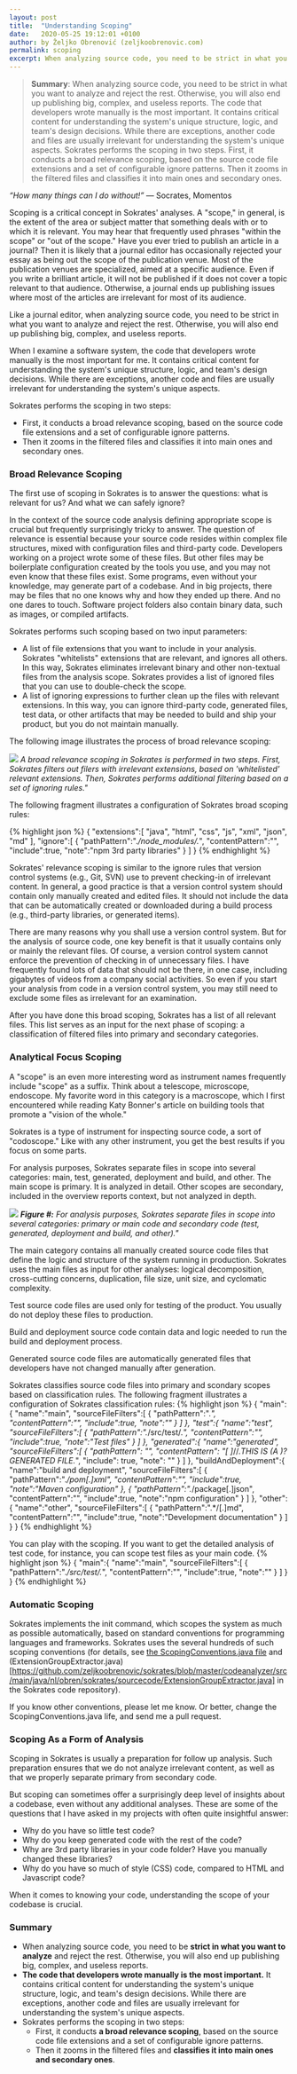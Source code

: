 ```yaml
---
layout: post
title:  "Understanding Scoping"
date:   2020-05-25 19:12:01 +0100
author: by Željko Obrenović (zeljkoobrenovic.com)
permalink: scoping
excerpt: When analyzing source code, you need to be strict in what you want to analyze and reject the rest. Otherwise, you will also end up publishing big, complex, and useless reports. The code that developers wrote manually is the most important. It contains critical content for understanding the system's unique structure, logic, and team's design decisions.
---
```


> **Summary**: When analyzing source code, you need to be strict in what you want to analyze and reject the rest. Otherwise, you will also end up publishing big, complex, and useless reports. The code that developers wrote manually is the most important. It contains critical content for understanding the system's unique structure, logic, and team's design decisions. While there are exceptions, another code and files are usually irrelevant for understanding the system's unique aspects. Sokrates performs the scoping in two steps. First, it conducts a broad relevance scoping, based on the source code file extensions and a set of configurable ignore patterns. Then it zooms in the filtered files and classifies it into main ones and secondary ones.

*“How many things can I do without!”*
― Socrates, Momentos

Scoping is a critical concept in Sokrates' analyses. A "scope," in general, is the extent of the area or subject matter that something deals with or to which it is relevant. You may hear that frequently used phrases "within the scope" or "out of the scope." Have you ever tried to publish an article in a journal? Then it is likely that a journal editor has occasionally rejected your essay as being out the scope of the publication venue. Most of the publication venues are specialized, aimed at a specific audience. Even if you write a brilliant article, it will not be published if it does not cover a topic relevant to that audience. Otherwise, a journal ends up publishing issues where most of the articles are irrelevant for most of its audience.

Like a journal editor, when analyzing source code, you need to be strict in what you want to analyze and reject the rest. Otherwise, you will also end up publishing big, complex, and useless reports.

When I examine a software system, the code that developers wrote manually is the most important for me. It contains critical content for understanding the system's unique structure, logic, and team's design decisions. While there are exceptions, another code and files are usually irrelevant for understanding the system's unique aspects.

Sokrates performs the scoping in two steps:

* First, it conducts a broad relevance scoping, based on the source code file extensions and a set of configurable ignore patterns.
* Then it zooms in the filtered files and classifies it into main ones and secondary ones.


### Broad Relevance Scoping

The first use of scoping in Sokrates is to answer the questions: what is relevant for us? And what we can safely ignore?

In the context of the source code analysis defining appropriate scope is crucial but frequently surprisingly tricky to answer. The question of relevance is essential because your source code resides within complex file structures, mixed with configuration files and third-party code. Developers working on a project wrote some of these files. But other files may be boilerplate configuration created by the tools you use, and you may not even know that these files exist. Some programs, even without your knowledge, may generate part of a codebase. And in big projects, there may be files that no one knows why and how they ended up there. And no one dares to touch. Software project folders also contain binary data, such as images, or compiled artifacts.

Sokrates performs such scoping based on two input parameters:

* A list of file extensions that you want to include in your analysis. Sokrates "whitelists" extensions that are relevant, and ignores all others. In this way, Sokrates eliminates irrelevant binary and other non-textual files from the analysis scope. Sokrates provides a list of ignored files that you can use to double-check the scope.
* A list of ignoring expressions to further clean up the files with relevant extensions. In this way, you can ignore third-party code, generated files, test data, or other artifacts that may be needed to build and ship your product, but you do not maintain manually.

The following image illustrates the process of broad relevance scoping:

![](assets/images/sokrates/scoping-broad.png)
*A broad relevance scoping in Sokrates is performed in two steps. First, Sokrates filters out filers with irrelevant extensions, based on 'whitelisted' relevant extensions. Then, Sokrates performs additional filtering based on a set of ignoring rules."*

The following fragment illustrates a configuration of Sokrates broad scoping rules:

{% highlight json %}
{
   "extensions":[
      "java",
      "html",
      "css",
      "js",
      "xml",
      "json",
      "md"
   ],
   "ignore":[
      {
         "pathPattern":".*/node_modules/.*",
         "contentPattern":"",
         "include":true,
         "note":"npm 3rd party libraries"
      }
   ]
}
{% endhighlight %}

Sokrates' relevance scoping is similar to the ignore rules that version control systems (e.g., Git, SVN) use to prevent checking-in of irrelevant content. In general, a good practice is that a version control system should contain only manually created and edited files. It should not include the data that can be automatically created or downloaded during a build process (e.g., third-party libraries, or generated items).

There are many reasons why you shall use a version control system. But for the analysis of source code, one key benefit is that it usually contains only or mainly the relevant files. Of course, a version control system cannot enforce the prevention of checking in of unnecessary files. I have frequently found lots of data that should not be there, in one case, including gigabytes of videos from a company social activities. So even if you start your analysis from code in a version control system, you may still need to exclude some files as irrelevant for an examination.

After you have done this broad scoping, Sokrates has a list of all relevant files. This list serves as an input for the next phase of scoping: a classification of filtered files into primary and secondary categories.


### Analytical Focus Scoping

A "scope" is an even more interesting word as instrument names frequently include "scope" as a suffix. Think about a telescope, microscope, endoscope. My favorite word in this category is a macroscope, which I first encountered while reading Katy Bonner's article on building tools that promote a "vision  of the whole."

Sokrates is a type of instrument for inspecting source code, a sort of "codoscope." Like with any other instrument, you get the best results if you focus on some parts.

For analysis purposes, Sokrates separate files in scope into several categories: main, test, generated, deployment and build, and other. The main scope is primary. It is analyzed in detail. Other scopes are secondary, included in the overview reports context, but not analyzed in depth.

![](assets/images/sokrates/scoping-classification.png)
***Figure #:** For analysis purposes, Sokrates separate files in scope into several categories: primary or main code and secondary code (test, generated, deployment and build, and other)."*

The main category contains all manually created source code files that define the logic and structure of the system running in production. Sokrates uses the main files as input for other analyses: logical decomposition, cross-cutting concerns, duplication, file size, unit size, and cyclomatic complexity.

Test source code files are used only for testing of the product. You usually do not deploy these files to production.

Build and deployment source code contain data and logic needed to run the build and deployment process.

Generated source code files are automatically generated files that developers have not changed manually after generation.

Sokrates classifies source code files into primary and scondary scopes based on classification rules. The following fragment illustrates a configuration of Sokrates classification rules:
{% highlight json %}
{
   "main":{
      "name":"main",
      "sourceFileFilters":[
         {
            "pathPattern":".*",
            "contentPattern":"",
            "include":true,
            "note":""
         }
      ]
   },
   "test":{
      "name":"test",
      "sourceFileFilters":[
         {
            "pathPattern":".*/src/test/.*",
            "contentPattern":"",
            "include":true,
            "note":"Test files"
         }
      ]
   },
   "generated":{
      "name":"generated",
      "sourceFileFilters":[
         {
            "pathPattern": "",
            "contentPattern": "[ ]*//.*THIS IS (A )?GENERATED FILE.*",
            "include": true,
            "note": ""
         }
      ]
   },
   "buildAndDeployment":{
      "name":"build and deployment",
      "sourceFileFilters":[
         {
            "pathPattern":".*/pom[.]xml",
            "contentPattern":"",
            "include":true,
            "note":"Maven configuration"
         },
         {
            "pathPattern":".*/package[.]json",
            "contentPattern":"",
            "include":true,
            "note":"npm configuration"
         }
      ]
   },
   "other":{
      "name":"other",
      "sourceFileFilters":[
         {
            "pathPattern":".*/[.]md",
            "contentPattern":"",
            "include":true,
            "note":"Development documentation"
         }
      ]
   }
}
{% endhighlight %}


You can play with the scoping. If you want to get the detailed analysis of test code, for instance, you can scope test files as your main code.
{% highlight json %}
{
   "main":{
      "name":"main",
      "sourceFileFilters":[
         {
            "pathPattern":".*/src/test/.*",
            "contentPattern":"",
            "include":true,
            "note":""
         }
      ]
   }
}
{% endhighlight %}

### Automatic Scoping

Sokrates implements the init command, which scopes the system as much as possible automatically, based on standard conventions for programming languages and frameworks. Sokrates uses the several hundreds of such scoping conventions (for details, see [the ScopingConventions.java file](https://github.com/zeljkoobrenovic/sokrates/blob/master/codeanalyzer/src/main/java/nl/obren/sokrates/sourcecode/scoping/ScopingConventions.java) and (ExtensionGroupExtractor.java)[https://github.com/zeljkoobrenovic/sokrates/blob/master/codeanalyzer/src/main/java/nl/obren/sokrates/sourcecode/ExtensionGroupExtractor.java] in the Sokrates code repository).

If you know other conventions, please let me know. Or better, change the ScopingConventions.java life, and send me a pull request.

### Scoping As a Form of Analysis

Scoping in Sokrates is usually a preparation for follow up analysis. Such preparation ensures that we do not analyze irrelevant content, as well as that we properly separate primary from secondary code.

But scoping can sometimes offer a surprisingly deep level of insights about a codebase, even without any additional analyses. These are some of the questions that I have asked in my projects with often quite insightful answer:

* Why do you have so little test code?
* Why do you keep generated code with the rest of the code?
* Why are 3rd party libraries in your code folder? Have you manually changed these libraries?
* Why do you have so much of style (CSS) code, compared to HTML and Javascript code?

When it comes to knowing your code, understanding the scope of your codebase is crucial.

### Summary

>
* When analyzing source code, you need to be **strict in what you want to analyze** and reject the rest. Otherwise, you will also end up publishing big, complex, and useless reports.
* **The code that developers wrote manually is the most important.** It contains critical content for understanding the system's unique structure, logic, and team's design decisions. While there are exceptions, another code and files are usually irrelevant for understanding the system's unique aspects.
* Sokrates performs the scoping in two steps:
  * First, it conducts **a broad relevance scoping**, based on the source code file extensions and a set of configurable ignore patterns.
  * Then it zooms in the filtered files and **classifies it into main ones and secondary ones**.

